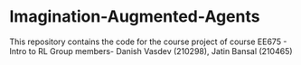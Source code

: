 # Imagination-Augmented-Agents
This repository contains the code for the course project of course EE675 - Intro to RL
Group members- Danish Vasdev (210298), Jatin Bansal (210465)
